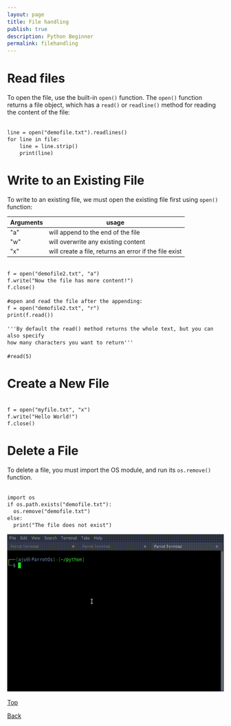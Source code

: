 ```yaml
---
layout: page
title: File handling
publish: true
description: Python Beginner
permalink: filehandling
---
```


# Read files

To open the file, use the built-in `open()` function. The `open()` function returns a file object, which has a `read()` or `readline()` method for reading the content of the file:

```python3

line = open("demofile.txt").readlines()
for line in file:
    line = line.strip()
    print(line)

```

# Write to an Existing File

To write to an existing file, we must open the existing file first using `open()` function:

| Arguments | usage                                                  |
| --------- | ------------------------------------------------------ |
| "a"       | will append to the end of the file                     |
| "w"       | will overwrite any existing content                    |
| "x"       | will create a file, returns an error if the file exist |

```python3

f = open("demofile2.txt", "a")
f.write("Now the file has more content!")
f.close()

#open and read the file after the appending:
f = open("demofile2.txt", "r")
print(f.read())

'''By default the read() method returns the whole text, but you can also specify
how many characters you want to return'''

#read(5)

```

# Create a New File

```python3

f = open("myfile.txt", "x")
f.write("Hello World!")
f.close()

```

# Delete a File

To delete a file, you must import the OS module, and run its `os.remove()` function.

```python3

import os
if os.path.exists("demofile.txt"):
  os.remove("demofile.txt")
else:
  print("The file does not exist")

```

![File Operations](/Beginner/io.gif)

[Top](#)

[Back](/python_beginner)
